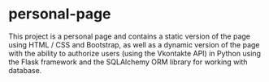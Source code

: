 # personal-page
This project is a personal page and contains a static version of the page using HTML / CSS and Bootstrap, as well as a dynamic version of the page with the ability to authorize users (using the Vkontakte API) in Python using the Flask framework and the SQLAlchemy ORM library for working with database.
